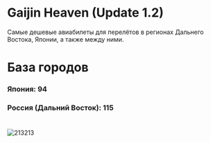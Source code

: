 # Gaijin Heaven (Update 1.2)
Самые дешевые авиабилеты для перелётов в регионах Дальнего Востока, Японии, а также между ними.
# База городов
### Япония: 94
### Россия (Дальний Восток): 115
#
![213213](https://user-images.githubusercontent.com/41709736/77310074-6e5f4900-6d49-11ea-8f40-5e6c9aa72aed.png)

